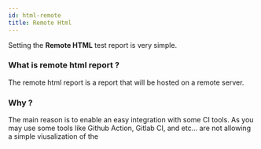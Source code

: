 ```yaml
---
id: html-remote
title: Remote Html
---
```


Setting the **Remote HTML** test report is very simple.

### What is remote html report ?

The remote html report is a report that will be hosted on a remote server.

### Why ?

The main reason is to enable an easy integration with some CI tools.
As you may use some tools like Github Action, Gitlab CI, and etc... are not allowing a simple viusalization of the 
